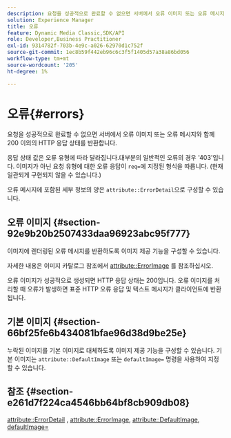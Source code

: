 ```yaml
---
description: 요청을 성공적으로 완료할 수 없으면 서버에서 오류 이미지 또는 오류 메시지와 함께 200 이외의 HTTP 응답 상태를 반환합니다.
solution: Experience Manager
title: 오류
feature: Dynamic Media Classic,SDK/API
role: Developer,Business Practitioner
exl-id: 9314782f-703b-4e9c-a026-62970d1c752f
source-git-commit: 1ec8b59f442eb96c6c3f5f1405d57a38a86bd056
workflow-type: tm+mt
source-wordcount: '205'
ht-degree: 1%

---
```


# 오류{#errors}

요청을 성공적으로 완료할 수 없으면 서버에서 오류 이미지 또는 오류 메시지와 함께 200 이외의 HTTP 응답 상태를 반환합니다.

응답 상태 값은 오류 유형에 따라 달라집니다.대부분의 일반적인 오류의 경우 &#39;403&#39;입니다. 이미지가 아닌 요청 유형에 대한 오류 응답이 `req=`에 지정된 형식을 따릅니다. (현재 일관되게 구현되지 않을 수 있습니다.)

오류 메시지에 포함된 세부 정보의 양은 `attribute::ErrorDetail`으로 구성할 수 있습니다.

## 오류 이미지 {#section-92e9b20b2507433daa96923abc95f777}

이미지에 렌더링된 오류 메시지를 반환하도록 이미지 제공 기능을 구성할 수 있습니다.

자세한 내용은 이미지 카탈로그 참조에서 [attribute::ErrorImage](../../../../../is-api/image-catalog/image-serving-api-ref/c-image-catalog-reference/c-attributes-reference/r-errorimage.md#reference-c494d5d8b2584fe3800f35baabd0292c) 를 참조하십시오.

오류 이미지가 성공적으로 생성되면 HTTP 응답 상태는 200입니다. 오류 이미지를 처리할 때 오류가 발생하면 표준 HTTP 오류 응답 및 텍스트 메시지가 클라이언트에 반환됩니다.

## 기본 이미지 {#section-66bf25fe6b434081bfae96d38d9be25e}

누락된 이미지를 기본 이미지로 대체하도록 이미지 제공 기능을 구성할 수 있습니다. 기본 이미지는 `attribute::DefaultImage` 또는 `defaultImage=` 명령을 사용하여 지정할 수 있습니다.

## 참조 {#section-e261d7f224ca4546bb64bf8cb909db08}

[attribute::ErrorDetail](../../../../../is-api/image-catalog/image-serving-api-ref/c-image-catalog-reference/c-attributes-reference/r-errordetail.md#reference-4987c8cddcba4c88960170e49cafc561) ,  [attribute::ErrorImage](../../../../../is-api/image-catalog/image-serving-api-ref/c-image-catalog-reference/c-attributes-reference/r-errorimage.md#reference-c494d5d8b2584fe3800f35baabd0292c),  [attribute::DefaultImage](../../../../../is-api/image-catalog/image-serving-api-ref/c-image-catalog-reference/c-attributes-reference/r-is-cat-defaultimage.md#reference-8e9900e129f54ed68462a3c2fc3bc433),  [defaultImage=](../../../../../is-api/http-ref/image-serving-api-ref/c-http-protocol-reference/c-command-reference/r-is-http-defaultimage.md#reference-209aa6ce830f490483412eb26af67fd2)
